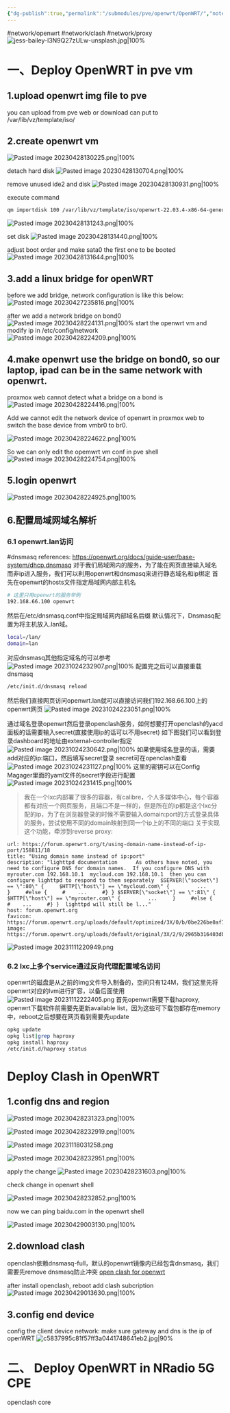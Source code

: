 ```yaml
---
{"dg-publish":true,"permalink":"/submodules/pve/openwrt/OpenWRT/","noteIcon":"3"}
---
```


#network/openwrt #network/clash #network/proxy
![jess-bailey-l3N9Q27zULw-unsplash.jpg|100%](/img/user/banner/jess-bailey-l3N9Q27zULw-unsplash.jpg)
# 一、Deploy OpenWRT in pve vm
## 1.upload openwrt img file to pve
you can upload from pve web or download can put to /var/lib/vz/template/iso/
## 2.create openwrt vm
![Pasted image 20230428130225.png|100%](/img/user/submodules/pve/pics/Pasted%20image%2020230428130225.png)

detach hard disk
![Pasted image 20230428130704.png|100%](/img/user/submodules/pve/pics/Pasted%20image%2020230428130704.png)

remove unused ide2 and disk
![Pasted image 20230428130931.png|100%](/img/user/submodules/pve/pics/Pasted%20image%2020230428130931.png)

execute command
```sh
qm importdisk 100 /var/lib/vz/template/iso/openwrt-22.03.4-x86-64-generic-ext4-combined-efi.img local-lvm
```
![Pasted image 20230428131243.png|100%](/img/user/submodules/pve/pics/Pasted%20image%2020230428131243.png)

set disk
![Pasted image 20230428131440.png|100%](/img/user/submodules/pve/pics/Pasted%20image%2020230428131440.png)

adjust boot order and make sata0 the first one to be booted
![Pasted image 20230428131644.png|100%](/img/user/submodules/pve/pics/Pasted%20image%2020230428131644.png)

## 3.add a linux bridge for openWRT
before we add bridge, network configuration is like this below:
![Pasted image 20230427235816.png|100%](/img/user/submodules/pve/pics/Pasted%20image%2020230427235816.png)

after we add a network bridge on bond0
![Pasted image 20230428224131.png|100%](/img/user/submodules/pve/pics/Pasted%20image%2020230428224131.png)
start the openwrt vm and modify ip in /etc/config/network
![Pasted image 20230428224209.png|100%](/img/user/submodules/pve/pics/Pasted%20image%2020230428224209.png)

## 4.make openwrt use the bridge on bond0, so our laptop, ipad can be in the same network with openwrt.
proxmox web cannot detect what a bridge on a bond is
![Pasted image 20230428224416.png|100%](/img/user/submodules/pve/pics/Pasted%20image%2020230428224416.png)

Add we cannot edit the network device of openwrt in proxmox web to switch the base device from vmbr0 to br0.

![Pasted image 20230428224622.png|100%](/img/user/submodules/pve/pics/Pasted%20image%2020230428224622.png)


So we can only edit the opemwrt vm conf in pve shell
![Pasted image 20230428224754.png|100%](/img/user/submodules/pve/pics/Pasted%20image%2020230428224754.png)

##  5.login openwrt
![Pasted image 20230428224925.png|100%](/img/user/submodules/pve/pics/Pasted%20image%2020230428224925.png)



## 6.配置局域网域名解析
### 6.1 openwrt.lan访问
#dnsmasq
references:
https://openwrt.org/docs/guide-user/base-system/dhcp.dnsmasq
对于我们局域网内的服务，为了能在网页直接输入域名而非ip进入服务，我们可以利用openwrt和dnsmasq来进行静态域名和ip绑定
首先在openwrt的hosts文件指定局域网内部主机名

```bash
# 这里只用openwrt的服务举例
192.168.66.100 openwrt
```

然后在/etc/dnsmasq.conf中指定局域网内部域名后缀
默认情况下，Dnsmasq配置为将主机放入.lan域。

```bash
local=/lan/
domain=lan
```

对应dnsmasq其他指定域名的可以参考
![Pasted image 20231024232907.png|100%](/img/user/pics/Pasted%20image%2020231024232907.png)
配置完之后可以直接重载dnsmasq

```bash
/etc/init.d/dnsmasq reload
```

然后我们直接网页访问openwrt.lan就可以直接访问我们192.168.66.100上的openwrt网页
![Pasted image 20231024223051.png|100%](/img/user/pics/Pasted%20image%2020231024223051.png)

通过域名登录openwrt然后登录openclash服务，如何想要打开openclash的yacd面板的话需要输入secret(直接使用ip的话可以不用secret)
如下图我们可以看到登录dashboard的地址由external-controller指定
![Pasted image 20231024230642.png|100%](/img/user/pics/Pasted%20image%2020231024230642.png)
如果使用域名登录的话，需要add对应的ip:端口，然后填写secret登录
secret可在openclash查看
![Pasted image 20231024231127.png|100%](/img/user/pics/Pasted%20image%2020231024231127.png)
这里的密钥可以在Config Magager里面的yaml文件的secret字段进行配置
![Pasted image 20231024231415.png|100%](/img/user/pics/Pasted%20image%2020231024231415.png)

>我在一个lxc内部署了很多的容器，有calibre，个人多媒体中心，每个容器都有对应一个网页服务，且端口不是一样的，但是所在的ip都是这个lxc分配的ip，为了在浏览器登录的时候不需要输入domain:port的方式登录具体的服务，尝试使用不同的domain映射到同一个ip上的不同的端口
关于实现这个功能，牵涉到reverse proxy:


```cardlink
url: https://forum.openwrt.org/t/using-domain-name-instead-of-ip-port/158811/18
title: "Using domain name instead of ip:port"
description: "lighttpd documentation      As others have noted, you need to configure DNS for domain names.  If you configure DNS with  myrouter.com 192.168.10.1  mycloud.com 192.168.10.1  then you can configure lighttpd to respond to them separately  $SERVER[\"socket\"] == \":80\" {     $HTTP[\"host\"] == \"mycloud.com\" {         ...     }     #else {     #    ...     #} } $SERVER[\"socket\"] == \":81\" {     $HTTP[\"host\"] == \"myrouter.com\" {         ...     }     #else {     #    ...     #} }  lighttpd will still be l..."
host: forum.openwrt.org
favicon: https://forum.openwrt.org/uploads/default/optimized/3X/0/b/0be226be0af76ed16c229fa402d72b8a7f7266d5_2_32x32.png
image: https://forum.openwrt.org/uploads/default/original/3X/2/9/2965b316403db302c535cae40139e8c49bbad6e3.png
```
![Pasted image 20231111220949.png](/img/user/submodules/pve/pics/Pasted%20image%2020231111220949.png)
### 6.2 lxc上多个service通过反向代理配置域名访问
openwrt的磁盘是从之前的img文件导入制备的，空间只有124M，我们这里先将openwrt对应的lvm进行扩容，以备后面使用
![Pasted image 20231112222405.png](/img/user/submodules/pve/pics/Pasted%20image%2020231112222405.png)
首先openwrt需要下载haproxy, openwrt下载软件前需要先更新available list，因为这些可下载包都存在memory中，reboot之后想要在网页看到需要先update

```bash
opkg update
opkg list|grep haproxy
opkg install haproxy
/etc/init.d/haproxy status

```

# Deploy Clash in OpenWRT
## 1.config dns and region

![Pasted image 20230428231323.png|100%](/img/user/submodules/pve/pics/Pasted%20image%2020230428231323.png)

![Pasted image 20230428232919.png|100%](/img/user/submodules/pve/pics/Pasted%20image%2020230428232919.png)

![Pasted image 20231118031258.png](/img/user/pics/Pasted%20image%2020231118031258.png)


![Pasted image 20230428232951.png|100%](/img/user/submodules/pve/pics/Pasted%20image%2020230428232951.png)

apply the change
![Pasted image 20230428231603.png|100%](/img/user/submodules/pve/pics/Pasted%20image%2020230428231603.png)

check change in openwrt shell

![Pasted image 20230428232852.png|100%](/img/user/submodules/pve/pics/Pasted%20image%2020230428232852.png)

now we can ping baidu.com in the openwrt shell

![Pasted image 20230429003130.png|100%](/img/user/submodules/pve/pics/Pasted%20image%2020230429003130.png)

## 2.download clash
openclash依赖dnsmasq-full，默认的openwrt镜像内已经包含dnsmasq，我们需要先remove dnsmasq防止冲突
[open clash for openwrt](https://github.com/vernesong/OpenClash)

after install openclash, reboot
add clash subcription
![Pasted image 20230429013630.png|100%](/img/user/submodules/pve/pics/Pasted%20image%2020230429013630.png)


## 3.config end device
config the client device network: make sure gateway and dns is the ip of openWRT
![c5837995c81f57ff3a0441748641eb2.jpg|90%](/img/user/submodules/pve/pics/c5837995c81f57ff3a0441748641eb2.jpg)



# 二、 Deploy OpenWRT in NRadio 5G CPE

openclash core
